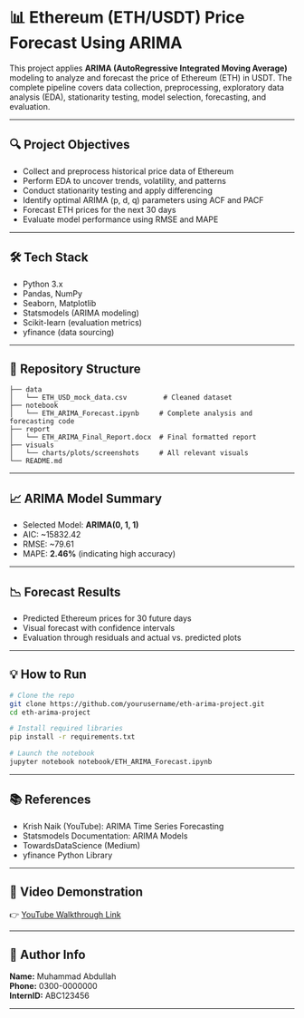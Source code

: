# 📊 Ethereum (ETH/USDT) Price Forecast Using ARIMA

This project applies **ARIMA (AutoRegressive Integrated Moving Average)** modeling to analyze and forecast the price of Ethereum (ETH) in USDT. The complete pipeline covers data collection, preprocessing, exploratory data analysis (EDA), stationarity testing, model selection, forecasting, and evaluation.

---

## 🔍 Project Objectives
- Collect and preprocess historical price data of Ethereum
- Perform EDA to uncover trends, volatility, and patterns
- Conduct stationarity testing and apply differencing
- Identify optimal ARIMA (p, d, q) parameters using ACF and PACF
- Forecast ETH prices for the next 30 days
- Evaluate model performance using RMSE and MAPE

---

## 🛠️ Tech Stack
- Python 3.x
- Pandas, NumPy
- Seaborn, Matplotlib
- Statsmodels (ARIMA modeling)
- Scikit-learn (evaluation metrics)
- yfinance (data sourcing)

---

## 📁 Repository Structure
```
├── data
│   └── ETH_USD_mock_data.csv         # Cleaned dataset
├── notebook
│   └── ETH_ARIMA_Forecast.ipynb     # Complete analysis and forecasting code
├── report
│   └── ETH_ARIMA_Final_Report.docx  # Final formatted report
├── visuals
│   └── charts/plots/screenshots     # All relevant visuals
└── README.md
```

---

## 📈 ARIMA Model Summary
- Selected Model: **ARIMA(0, 1, 1)**
- AIC: ~15832.42
- RMSE: ~79.61
- MAPE: **2.46%** (indicating high accuracy)

---

## 📉 Forecast Results
- Predicted Ethereum prices for 30 future days
- Visual forecast with confidence intervals
- Evaluation through residuals and actual vs. predicted plots

---

## 💡 How to Run
```bash
# Clone the repo
git clone https://github.com/yourusername/eth-arima-project.git
cd eth-arima-project

# Install required libraries
pip install -r requirements.txt

# Launch the notebook
jupyter notebook notebook/ETH_ARIMA_Forecast.ipynb
```

---

## 📚 References
- Krish Naik (YouTube): ARIMA Time Series Forecasting
- Statsmodels Documentation: ARIMA Models
- TowardsDataScience (Medium)
- yfinance Python Library

---

## 🎥 Video Demonstration
👉 [YouTube Walkthrough Link](https://youtube.com/your_demo_link_here)

---

## 📎 Author Info
**Name:** Muhammad Abdullah  
**Phone:** 0300-0000000  
**InternID:** ABC123456

---

